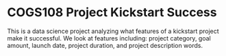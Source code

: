 # COGS108 Project Kickstart Success

This is a data science project analyzing what features of a kickstart project make it successful. We look at features including: project category, goal amount, launch date, project duration, and project description words.
